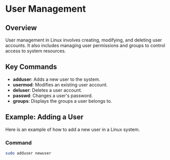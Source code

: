 # User Management

## Overview
User management in Linux involves creating, modifying, and deleting user accounts. It also includes managing user permissions and groups to control access to system resources.

## Key Commands
- **adduser**: Adds a new user to the system.
- **usermod**: Modifies an existing user account.
- **deluser**: Deletes a user account.
- **passwd**: Changes a user's password.
- **groups**: Displays the groups a user belongs to.

## Example: Adding a User
Here is an example of how to add a new user in a Linux system.

### Command
```sh
sudo adduser newuser